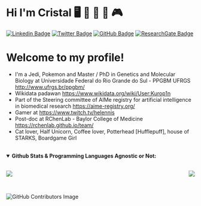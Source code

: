 # Hi I'm Cristal  🖥️ 🧬 🎲 🦄 🎮

[![Linkedin Badge](https://img.shields.io/badge/-cristal-blue?style=flat&logo=Linkedin&logoColor=white&link=https://www.linkedin.com/in/cristal-villalba-712a96101/)](https://www.linkedin.com/in/cristal-villalba-712a96101/)
[![Twitter Badge](https://img.shields.io/badge/-@anunicorn1um-1ca0f1?style=flat&labelColor=1ca0f1&logo=twitter&logoColor=white&link=https://twitter.com/aunicorn1o)](https://twitter.com/anunicorn1um)
[![GitHub Badge](https://img.shields.io/github/followers/Kur1sutaru?style=social)](https://github.com/Kur1sutaru)
[![ResearchGate Badge](https://img.shields.io/badge/Research-Gate-9cf)](https://www.researchgate.net/profile/Cristal-Villalba)


# Welcome to my profile! 

* I'm a Jedi, Pokemon and Master / PhD in Genetics and Molecular Biology at Universidade Federal do Rio Grande do Sul - PPGBM UFRGS <http://www.ufrgs.br/ppgbm/>
* Wikidata padawan <https://www.wikidata.org/wiki/User:Kurop1n> 
* Part of the Steering committee of AIMe registry for artificial intelligence in biomedical research <https://aime-registry.org/>
* Gamer at <https://www.twitch.tv/helennis>
* Post-doc at RChenLab - Baylor College of Medicine <https://rchenlab.github.io/team/>
* Cat lover, Half Unicorn, Coffee lover, Potterhead [Hufflepuff], house of STARKS, Boardgame Girl


</details>

<br>

<details open>
 <summary><b> Github Stats & Programming Languages Agnostic or Not:</b> </summary>  

<br>

<p align = "left">
 <img src = "https://github-readme-stats.vercel.app/api?username=Kur1sutaru&show_icons=true&theme=">
 <img align="right" src="https://github-readme-stats.vercel.app/api/top-langs/?username=Kur1sutaru&theme=&show_icons=true&hide_border=true" />
</p>
<br/>

 ![GitHub Contributors Image](https://contrib.rocks/image?repo=RCHENLAB/dry-lab-standard)
 

